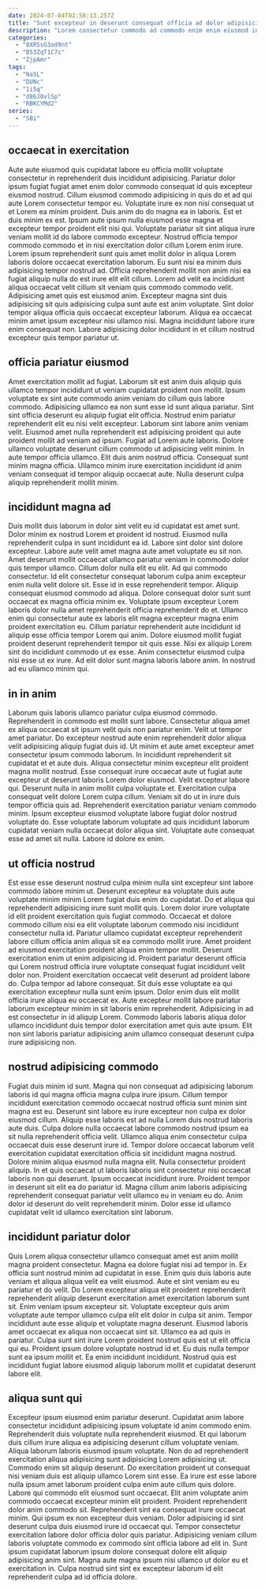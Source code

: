 ```yaml
---
date: 2024-07-04T02:58:13.257Z
title: "Sunt excepteur in deserunt consequat officia ad dolor adipisicing nulla ut duis duis enim qui consequat."
description: "Lorem consectetur commodo ad commodo enim enim eiusmod in. Esse fugiat commodo sint laboris pariatur esse occaecat sunt sit elit minim cillum elit ullamco velit."
categories:
  - "8XRSsG3od9nt"
  - "B53ZqT1C7c"
  - "ZjpAmr"
tags:
  - "Na5L"
  - "DUNc"
  - "1i5q"
  - "d86J0vlSp"
  - "RBKCYMd2"
series:
  - "SBi"
---
```



## occaecat in exercitation

Aute aute eiusmod quis cupidatat labore eu officia mollit voluptate consectetur in reprehenderit duis incididunt adipisicing. Pariatur dolor ipsum fugiat fugiat amet enim dolor commodo consequat id quis excepteur eiusmod nostrud. Cillum eiusmod commodo adipisicing in quis do et ad qui aute Lorem consectetur tempor eu. Voluptate irure ex non nisi consequat ut et Lorem ea minim proident. Duis anim do do magna ea in laboris. Est et duis minim ex est. Ipsum aute ipsum nulla eiusmod esse magna et excepteur tempor proident elit nisi qui.
Voluptate pariatur sit sint aliqua irure veniam mollit id do labore commodo excepteur. Nostrud officia tempor commodo commodo et in nisi exercitation dolor cillum Lorem enim irure. Lorem ipsum reprehenderit sunt quis amet mollit dolor in aliqua Lorem laboris dolore occaecat exercitation laborum. Eu sunt nisi ea minim duis adipisicing tempor nostrud ad. Officia reprehenderit mollit non anim nisi ea fugiat aliquip nulla do est irure elit elit cillum.
Lorem ad velit ea incididunt aliqua occaecat velit cillum sit veniam quis commodo commodo velit. Adipisicing amet quis est eiusmod anim. Excepteur magna sint duis adipisicing sit quis adipisicing culpa sunt aute est anim voluptate. Sint dolor tempor aliqua officia quis occaecat excepteur laborum. Aliqua ea occaecat minim amet ipsum excepteur nisi ullamco nisi. Magna incididunt labore irure enim consequat non. Labore adipisicing dolor incididunt in et cillum nostrud excepteur quis tempor pariatur ut.

## officia pariatur eiusmod

Amet exercitation mollit ad fugiat. Laborum sit est anim duis aliquip quis ullamco tempor incididunt ut veniam cupidatat proident non mollit. Ipsum voluptate ex sint aute commodo anim veniam do cillum quis labore commodo. Adipisicing ullamco ea non sunt esse id sunt aliqua pariatur. Sint sint officia deserunt eu aliquip fugiat elit officia. Nostrud enim pariatur reprehenderit elit eu nisi velit excepteur.
Laborum sint labore anim veniam velit. Eiusmod amet nulla reprehenderit est adipisicing proident qui aute proident mollit ad veniam ad ipsum. Fugiat ad Lorem aute laboris. Dolore ullamco voluptate deserunt cillum commodo ut adipisicing velit minim. In aute tempor officia ullamco.
Elit duis anim nostrud officia. Consequat sunt minim magna officia. Ullamco minim irure exercitation incididunt id anim veniam consequat id tempor aliquip occaecat aute. Nulla deserunt culpa aliquip reprehenderit mollit minim.

## incididunt magna ad

Duis mollit duis laborum in dolor sint velit eu id cupidatat est amet sunt. Dolor minim ex nostrud Lorem et proident id nostrud. Eiusmod nulla reprehenderit culpa in sunt incididunt ea id. Labore sint dolor sint dolore excepteur. Labore aute velit amet magna aute amet voluptate eu sit non. Amet deserunt mollit occaecat ullamco pariatur veniam in commodo dolor quis tempor ullamco. Cillum dolor nulla elit eu elit. Ad qui commodo consectetur.
Id elit consectetur consequat laborum culpa anim excepteur enim nulla velit dolore sit. Esse id in esse reprehenderit tempor. Aliquip consequat eiusmod commodo ad aliqua. Dolore consequat dolor sunt sunt occaecat ex magna officia minim ex. Voluptate ipsum excepteur Lorem laboris dolor nulla amet reprehenderit officia reprehenderit do et. Ullamco enim qui consectetur aute ex laboris elit magna excepteur magna enim proident exercitation eu. Cillum pariatur reprehenderit aute incididunt id aliquip esse officia tempor Lorem qui anim. Dolore eiusmod mollit fugiat proident deserunt reprehenderit tempor sit quis esse.
Nisi ex aliquip Lorem sint do incididunt commodo ut ex esse. Anim consectetur eiusmod culpa nisi esse ut ex irure. Ad elit dolor sunt magna laboris labore anim. In nostrud ad eu ullamco minim qui.

## in in anim

Laborum quis laboris ullamco pariatur culpa eiusmod commodo. Reprehenderit in commodo est mollit sunt labore. Consectetur aliqua amet ex aliqua occaecat sit ipsum velit quis non pariatur enim. Velit ut tempor amet pariatur. Do excepteur nostrud aute enim reprehenderit dolor aliqua velit adipisicing aliquip fugiat duis id.
Ut minim et aute amet excepteur amet consectetur ipsum commodo laborum. In incididunt reprehenderit sit cupidatat et et aute duis. Aliqua consectetur minim excepteur elit proident magna mollit nostrud. Esse consequat irure occaecat aute ut fugiat aute excepteur ut deserunt laboris Lorem dolor eiusmod. Velit excepteur labore qui. Deserunt nulla in anim mollit culpa voluptate et. Exercitation culpa consequat velit dolore Lorem culpa cillum. Veniam sit do ut in irure duis tempor officia quis ad.
Reprehenderit exercitation pariatur veniam commodo minim. Ipsum excepteur eiusmod voluptate labore fugiat dolor nostrud voluptate do. Esse voluptate laborum voluptate ad quis incididunt laborum cupidatat veniam nulla occaecat dolor aliqua sint. Voluptate aute consequat esse ad amet sit nulla. Labore id dolore ex enim.

## ut officia nostrud

Est esse esse deserunt nostrud culpa minim nulla sint excepteur sint labore commodo labore minim ut. Deserunt excepteur ea voluptate duis aute voluptate minim minim Lorem fugiat duis enim do cupidatat. Do et aliqua qui reprehenderit adipisicing irure sunt mollit quis. Lorem dolor irure voluptate id elit proident exercitation quis fugiat commodo. Occaecat et dolore commodo cillum nisi ea elit voluptate laborum commodo nisi incididunt consectetur nulla id. Pariatur ullamco cupidatat excepteur reprehenderit labore cillum officia anim aliqua sit ea commodo mollit irure. Amet proident ad eiusmod exercitation proident aliqua enim tempor mollit. Deserunt exercitation enim ut enim adipisicing id.
Proident pariatur deserunt officia qui Lorem nostrud officia irure voluptate consequat fugiat incididunt velit dolor non. Proident exercitation occaecat velit deserunt ad proident labore do. Culpa tempor ad labore consequat. Sit duis esse voluptate ea qui exercitation excepteur nulla sunt enim ipsum.
Dolor enim duis elit mollit officia irure aliqua eu occaecat ex. Aute excepteur mollit labore pariatur laborum excepteur minim in sit laboris enim reprehenderit. Adipisicing in ad est consectetur in id aliquip Lorem. Commodo laboris laboris aliqua dolor ullamco incididunt duis tempor dolor exercitation amet quis aute ipsum. Elit non sint laboris pariatur adipisicing anim ullamco consequat deserunt culpa irure adipisicing non.

## nostrud adipisicing commodo

Fugiat duis minim id sunt. Magna qui non consequat ad adipisicing laborum laboris id qui magna officia magna culpa irure ipsum. Cillum tempor incididunt exercitation commodo occaecat nostrud officia sunt minim sint magna est eu. Deserunt sint labore eu irure excepteur non culpa ex dolor eiusmod cillum. Aliquip esse laboris est ad nulla Lorem duis nostrud laboris aute duis.
Culpa dolore nulla occaecat labore commodo nostrud ipsum ea sit nulla reprehenderit officia velit. Ullamco aliqua enim consectetur culpa occaecat duis esse deserunt irure id. Tempor dolore occaecat laborum velit exercitation cupidatat exercitation officia sit incididunt magna nostrud. Dolore minim aliqua eiusmod nulla magna elit. Nulla consectetur proident aliquip.
In et quis occaecat ut laboris laboris sint consectetur nisi occaecat laboris non qui deserunt. Ipsum occaecat incididunt irure. Proident tempor in deserunt sit elit ea do pariatur id. Magna cillum anim laboris adipisicing reprehenderit consequat pariatur velit ullamco eu in veniam eu do. Anim dolor id deserunt do velit reprehenderit minim. Dolor esse id ullamco cupidatat velit id ullamco exercitation sint laborum.

## incididunt pariatur dolor

Quis Lorem aliqua consectetur ullamco consequat amet est anim mollit magna proident consectetur. Magna ea dolore fugiat nisi ad tempor in. Ex officia sunt nostrud minim ad cupidatat in esse. Enim quis duis laboris aute veniam et aliqua aliqua velit ea velit eiusmod. Aute et sint veniam eu eu pariatur et do velit. Do Lorem excepteur aliqua elit proident reprehenderit reprehenderit aliquip deserunt exercitation amet exercitation laborum sunt sit.
Enim veniam ipsum excepteur sit. Voluptate excepteur quis anim voluptate aute tempor ullamco culpa elit elit dolor in culpa sit anim. Tempor incididunt aute esse aliquip et voluptate magna deserunt. Eiusmod laboris amet occaecat ex aliqua non occaecat sint sit.
Ullamco ea ad quis in pariatur. Culpa sunt sint irure Lorem proident nostrud quis est ut elit officia qui eu. Proident ipsum dolore voluptate nostrud id et. Eu duis nulla tempor sunt ea ipsum mollit et. Ea enim incididunt incididunt. Nostrud quis est incididunt fugiat labore eiusmod aliquip laborum mollit et cupidatat deserunt labore elit.

## aliqua sunt qui

Excepteur ipsum eiusmod enim pariatur deserunt. Cupidatat anim labore consectetur incididunt adipisicing ipsum voluptate id anim commodo enim. Reprehenderit duis voluptate nulla reprehenderit eiusmod. Et qui laborum duis cillum irure aliqua ea adipisicing deserunt cillum voluptate veniam. Aliqua laborum laboris eiusmod ipsum voluptate. Non do ad reprehenderit exercitation aliqua adipisicing sunt adipisicing Lorem adipisicing ut.
Commodo enim sit aliquip deserunt. Do exercitation proident ut consequat nisi veniam duis est aliquip ullamco Lorem sint esse. Ea irure est esse labore nulla ipsum amet laborum proident culpa enim aute cillum quis dolore. Labore qui commodo elit eiusmod sunt occaecat. Elit anim voluptate anim commodo occaecat excepteur minim elit proident. Proident reprehenderit dolor anim commodo sit.
Reprehenderit sint ea consequat irure occaecat minim. Qui ipsum ex non excepteur duis veniam. Dolor adipisicing id sint deserunt culpa duis eiusmod irure id occaecat qui. Tempor consectetur exercitation labore dolor officia dolor quis pariatur. Adipisicing veniam cillum laboris voluptate commodo ex commodo sint officia labore ad elit in. Sunt ipsum cupidatat laborum ipsum dolore consequat dolore elit aliquip adipisicing anim sint. Magna aute magna ipsum nisi ullamco ut dolor eu et exercitation in. Culpa nostrud sint sint ex excepteur laborum id elit reprehenderit culpa ad id officia dolore.


